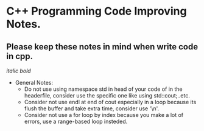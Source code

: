 # C++ Programming Code Improving Notes.
## Please keep these notes in mind when write code in cpp.
_italic_
_bold_
- General Notes:
    - Do not use using namespace std in head of your code of in the headerfile, consider use the specific one like using std::cout;..etc.
    - Consider not use endl at end of cout especially in a loop because its flush the buffer and take extra time, consider use '\n'.
    - Consider not use a for loop by index because you make a lot of errors, use a range-based loop insteded. 
